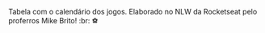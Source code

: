 Tabela com o calendário dos jogos. Elaborado no NLW da Rocketseat pelo proferros Mike Brito! :br: :soccer: